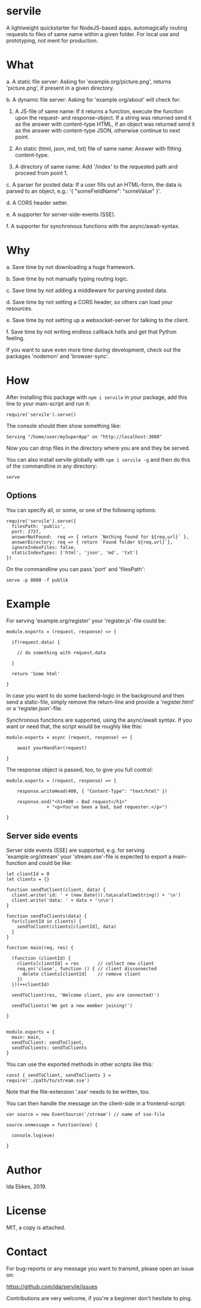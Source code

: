 servile
=======


A lightweight quickstarter for NodeJS-based apps, automagically routing
requests to files of same name within a given folder. For local use and
prototyping, not ment for production.


What
====

a. A static file server: Asking for 'example.org/picture.png', returns
   'picture.png', if present in a given directory.

b. A dynamic file server: Asking for 'example.org/about' will check for:

1. A JS-file of same name: If it returns a function, execute the function
   upon the request- and response-object. If a string was returned send it
   as the answer with content-type HTML, if an object was returned send it
   as the answer with content-type JSON, otherwise continue to next point.

2. An static (html, json, md, txt) file of same name:
   Answer with fitting content-type.

3. A directory of same name: Add '/index' to the requested path and proceed
   from point 1.


c. A parser for posted data: If a user fills out an HTML-form, the data is
   parsed to an object, e.g.: '{ "someFieldName": "someValue" }'.

d. A CORS header setter.

e. A supporter for server-side-events (SSE).

f. A supporter for synchronous functions with the async/await-syntax.


Why
===

a. Save time by not downloading a huge framework.

b. Save time by not manually typing routing logic.

c. Save time by not adding a middleware for parsing posted data.

d. Save time by not setting a CORS header, so others can load your resources.

e. Save time by not setting up a websocket-server for talking to the client.

f. Save time by not writing endless callback hells and get that Python feeling.

If you want to save even more time during development, check out the packages
'nodemon' and 'browser-sync'.


How
===

After installing this package with `npm i servile` in your package, add this
line to your main-script and run it:

    require('servile').serve()

The console should then show something like:

    Serving "/home/user/mySuperApp" on "http://localhost:3000"

Now you can drop files in the directory where you are and they be served.


You can also install servile globally with `npm i servile -g`
and then do this of the commandline in any directory:

    serve


Options
-------

You can specify all, or some, or one of the following options:

    require('servile').serve({
      filesPath: 'public',
      port: 2727,
      answerNotFound:  req => { return `Nothing found for ${req.url}` },
      answerDirectory: req => { return `Found folder ${req.url}`},
      ignoreIndexFiles: false,
      staticIndexTypes: ['html', 'json', 'md', 'txt']
    })


On the commandline you can pass 'port' and 'filesPath':

    serve -p 8080 -f publik


Example
=======

For serving 'example.org/register' your 'register.js'-file could be:

    module.exports = (request, response) => {

      if(request.data) {

        // do something with request.data

      }

      return 'Some html'

    }


In case you want to do some backend-logic in the background and then send a
static-file, simply remove the return-line and provide a 'register.html' or
a 'register.json'-file.


Synchronous functions are supported, using the async/await syntax.
If you want or need that, the script would be roughly like this:

    module.exports = async (request, response) => {

        await yourHandler(request)

    }


The response object is passed, too, to give you full control:

    module.exports = (request, response) => {

        response.writeHead(400, { "Content-Type": "text/html" })

        response.end("<h1>400 – Bad request</h1>"
                   + "<p>You've been a bad, bad requester.</p>")

    }



Server side events
------------------

Server side events (SSE) are supported, e.g. for serving 'example.org/stream'
your 'stream.sse'-file is expected to export a main-function and could be like:

    let clientId = 0
    let clients = {}

    function sendToClient(client, data) {
      client.write('id: ' + (new Date()).toLocaleTimeString() + '\n')
      client.write('data: ' + data + '\n\n')
    }

    function sendToClients(data) {
      for(clientId in clients) {
        sendToClient(clients[clientId], data)
      }
    }

    function main(req, res) {

      (function (clientId) {
        clients[clientId] = res       // collect new client
        req.on('close', function () { // client disconnected
          delete clients[clientId]    // remove client
        })
      })(++clientId)

      sendToClient(res, 'Welcome client, you are connected!')

      sendToClients('We got a new member joining!')

    }


    module.exports = {
      main: main,
      sendToClient: sendToClient,
      sendToClients: sendToClients
    }



You can use the exported methods in other scripts like this:

    const { sendToClient, sendToClients } = require('./path/to/stream.sse')

Note that the file-extension '.sse' needs to be written, too.


You can then handle the message on the client-side in a frontend-script:


	var source = new EventSource('/stream') // name of sse-file

	source.onmessage = function(eve) {

	  console.log(eve)

	}




Author
======

Ida Ebkes, 2019.


License
=======

MIT, a copy is attached.


Contact
=======

For bug-reports or any message you want to transmit, please open an issue on:

https://github.com/ida/servile/issues

Contributions are very welcome, if you're a beginner don't hesitate to ping.
